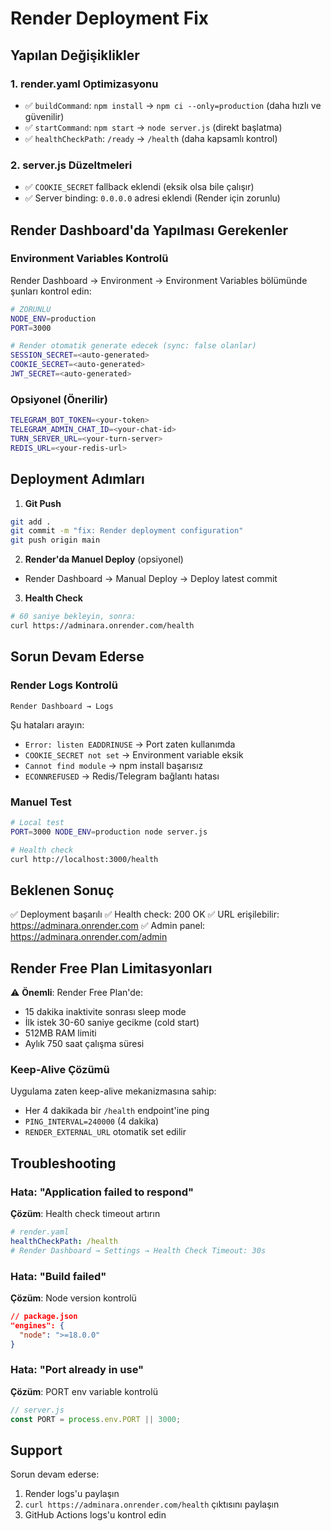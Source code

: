 # Render Deployment Fix

## Yapılan Değişiklikler

### 1. render.yaml Optimizasyonu
- ✅ `buildCommand`: `npm install` → `npm ci --only=production` (daha hızlı ve güvenilir)
- ✅ `startCommand`: `npm start` → `node server.js` (direkt başlatma)
- ✅ `healthCheckPath`: `/ready` → `/health` (daha kapsamlı kontrol)

### 2. server.js Düzeltmeleri
- ✅ `COOKIE_SECRET` fallback eklendi (eksik olsa bile çalışır)
- ✅ Server binding: `0.0.0.0` adresi eklendi (Render için zorunlu)

## Render Dashboard'da Yapılması Gerekenler

### Environment Variables Kontrolü
Render Dashboard → Environment → Environment Variables bölümünde şunları kontrol edin:

```bash
# ZORUNLU
NODE_ENV=production
PORT=3000

# Render otomatik generate edecek (sync: false olanlar)
SESSION_SECRET=<auto-generated>
COOKIE_SECRET=<auto-generated>
JWT_SECRET=<auto-generated>
```

### Opsiyonel (Önerilir)
```bash
TELEGRAM_BOT_TOKEN=<your-token>
TELEGRAM_ADMIN_CHAT_ID=<your-chat-id>
TURN_SERVER_URL=<your-turn-server>
REDIS_URL=<your-redis-url>
```

## Deployment Adımları

1. **Git Push**
```bash
git add .
git commit -m "fix: Render deployment configuration"
git push origin main
```

2. **Render'da Manuel Deploy** (opsiyonel)
- Render Dashboard → Manual Deploy → Deploy latest commit

3. **Health Check**
```bash
# 60 saniye bekleyin, sonra:
curl https://adminara.onrender.com/health
```

## Sorun Devam Ederse

### Render Logs Kontrolü
```
Render Dashboard → Logs
```

Şu hataları arayın:
- `Error: listen EADDRINUSE` → Port zaten kullanımda
- `COOKIE_SECRET not set` → Environment variable eksik
- `Cannot find module` → npm install başarısız
- `ECONNREFUSED` → Redis/Telegram bağlantı hatası

### Manuel Test
```bash
# Local test
PORT=3000 NODE_ENV=production node server.js

# Health check
curl http://localhost:3000/health
```

## Beklenen Sonuç

✅ Deployment başarılı
✅ Health check: 200 OK
✅ URL erişilebilir: https://adminara.onrender.com
✅ Admin panel: https://adminara.onrender.com/admin

## Render Free Plan Limitasyonları

⚠️ **Önemli**: Render Free Plan'de:
- 15 dakika inaktivite sonrası sleep mode
- İlk istek 30-60 saniye gecikme (cold start)
- 512MB RAM limiti
- Aylık 750 saat çalışma süresi

### Keep-Alive Çözümü
Uygulama zaten keep-alive mekanizmasına sahip:
- Her 4 dakikada bir `/health` endpoint'ine ping
- `PING_INTERVAL=240000` (4 dakika)
- `RENDER_EXTERNAL_URL` otomatik set edilir

## Troubleshooting

### Hata: "Application failed to respond"
**Çözüm**: Health check timeout artırın
```yaml
# render.yaml
healthCheckPath: /health
# Render Dashboard → Settings → Health Check Timeout: 30s
```

### Hata: "Build failed"
**Çözüm**: Node version kontrolü
```json
// package.json
"engines": {
  "node": ">=18.0.0"
}
```

### Hata: "Port already in use"
**Çözüm**: PORT env variable kontrolü
```javascript
// server.js
const PORT = process.env.PORT || 3000;
```

## Support

Sorun devam ederse:
1. Render logs'u paylaşın
2. `curl https://adminara.onrender.com/health` çıktısını paylaşın
3. GitHub Actions logs'u kontrol edin
